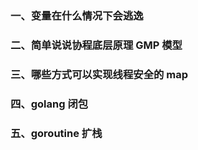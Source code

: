 ### 一、变量在什么情况下会逃逸

### 二、简单说说协程底层原理 GMP 模型

### 三、哪些方式可以实现线程安全的 map

### 四、golang 闭包

### 五、goroutine 扩栈
